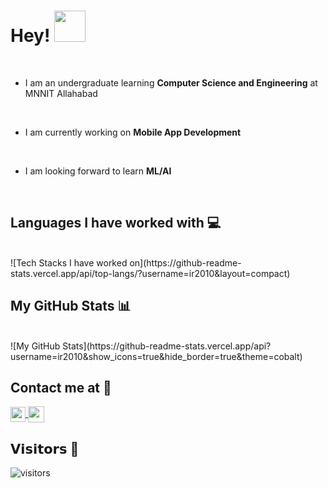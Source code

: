 # Hey! <img height="50px" src="https://github.com/ir2010/ir2010/blob/main/assets/waving_hand_sign_1024.gif">

<br>

- I am an undergraduate learning **Computer Science and Engineering** at MNNIT Allahabad
<br>

- I am currently working on **Mobile App Development**
<br>

- I am looking forward to learn **ML/AI**
<br>

## Languages I have worked with :computer:
<br>
![Tech Stacks I have worked on](https://github-readme-stats.vercel.app/api/top-langs/?username=ir2010&layout=compact)
<br>

## My GitHub Stats :bar_chart:
<br>
![My GitHub Stats](https://github-readme-stats.vercel.app/api?username=ir2010&show_icons=true&hide_border=true&theme=cobalt)
<br>

## Contact me at   :email:
<a href="https://www.linkedin.com/in/ishu-raj-ab7120178/">
    <img align="center" width="24px" src="https://github.com/ir2010/ir2010/blob/main/assets/waving_hand_sign_1024.gif" />
 </a>  
<a href="mailto:ishuraj2010@gmail.com">
    <img align="center" width="26px" src="https://github.com/ir2010/ir2010/blob/main/assets/waving_hand_sign_1024.gif" />
</a>
<br>

## 𝗩𝗶𝘀𝗶𝘁𝗼𝗿𝘀 :eyes:

![visitors](https://visitor-badge.glitch.me/badge?page_id=ir2010)

